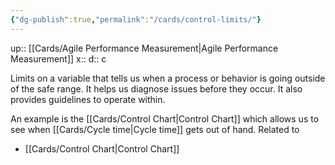 ```yaml
---
{"dg-publish":true,"permalink":"/cards/control-limits/"}
---
```


up:: [[Cards/Agile Performance Measurement\|Agile Performance Measurement]] 
x:: 
d:: c

Limits on a variable that tells us when a process or behavior is going outside of the safe range. It helps us diagnose issues before they occur. It also provides guidelines to operate within.

An example is the [[Cards/Control Chart\|Control Chart]] which allows us to see when [[Cards/Cycle time\|Cycle time]] gets out of hand. 
Related to 
- [[Cards/Control Chart\|Control Chart]] 